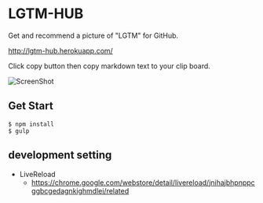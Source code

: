 # LGTM-HUB
Get and recommend a picture of "LGTM" for GitHub.

http://lgtm-hub.herokuapp.com/

Click copy button then copy markdown text to your clip board.

![ScreenShot](https://raw.github.com/wiki/do7be/lgtm-hub/screenshot_20151108.png)

## Get Start

```
$ npm install
$ gulp
```

## development setting

* LiveReload
    * https://chrome.google.com/webstore/detail/livereload/jnihajbhpnppcggbcgedagnkighmdlei/related